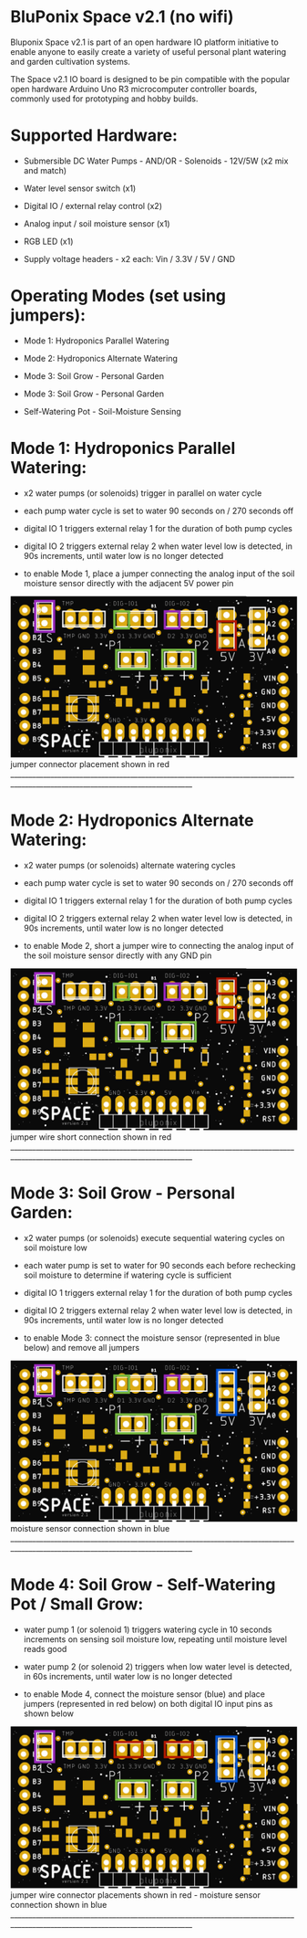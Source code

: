 # BluPonix Space v2.1 (no wifi)

Bluponix Space v2.1 is part of an open hardware IO platform initiative to enable anyone to easily create a variety of useful personal plant watering and garden cultivation systems.

The Space v2.1 IO board is designed to be pin compatible with the popular open hardware Arduino Uno R3 microcomputer controller boards, commonly used for prototyping and hobby builds.


# Supported Hardware:

- Submersible DC Water Pumps - AND/OR - Solenoids - 12V/5W (x2 mix and match)

- Water level sensor switch (x1)

- Digital IO / external relay control (x2)

- Analog input / soil moisture sensor (x1)

- RGB LED (x1)

- Supply voltage headers - x2 each: Vin / 3.3V / 5V / GND



# Operating Modes (set using jumpers):

- Mode 1:  Hydroponics Parallel Watering

- Mode 2:  Hydroponics Alternate Watering

- Mode 3:  Soil Grow - Personal Garden

- Mode 3:  Soil Grow - Personal Garden

- Self-Watering Pot - Soil-Moisture Sensing



# Mode 1:  Hydroponics Parallel Watering:

- x2 water pumps (or solenoids) trigger in parallel on water cycle

- each pump water cycle is set to water 90 seconds on / 270 seconds off

- digital IO 1 triggers external relay 1 for the duration of both pump cycles

- digital IO 2 triggers external relay 2 when water level low is detected, in 90s increments, until water low is no longer detected

- to enable Mode 1, place a jumper connecting the analog input of the soil moisture sensor directly with the adjacent 5V power pin

<img src='./images/space_2.1_modeA.png' />
jumper connector placement shown in red
________________________________________________________________________________________________________________________________


# Mode 2:  Hydroponics Alternate Watering:

- x2 water pumps (or solenoids) alternate watering cycles

- each pump water cycle is set to water 90 seconds on / 270 seconds off

- digital IO 1 triggers external relay 1 for the duration of both pump cycles

- digital IO 2 triggers external relay 2 when water level low is detected, in 90s increments, until water low is no longer detected

- to enable Mode 2, short a jumper wire to connecting the analog input of the soil moisture sensor directly with any GND pin

<img src='./images/space_2.1_modeB.png' />
jumper wire short connection shown in red
________________________________________________________________________________________________________________________________


# Mode 3:  Soil Grow - Personal Garden:

- x2 water pumps (or solenoids) execute sequential watering cycles on soil moisture low

- each water pump is set to water for 90 seconds each before rechecking soil moisture to determine if watering cycle is sufficient

- digital IO 1 triggers external relay 1 for the duration of both pump cycles

- digital IO 2 triggers external relay 2 when water level low is detected, in 90s increments, until water low is no longer detected

- to enable Mode 3:  connect the moisture sensor (represented in blue below) and remove all jumpers

<img src='./images/space_2.1_modeC.png' />
moisture sensor connection shown in blue
________________________________________________________________________________________________________________________________


# Mode 4: Soil Grow - Self-Watering Pot / Small Grow:

- water pump 1 (or solenoid 1) triggers watering cycle in 10 seconds increments on sensing soil moisture low, repeating until moisture level reads good

- water pump 2 (or solenoid 2) triggers when low water level is detected, in 60s increments, until water low is no longer detected

- to enable Mode 4, connect the moisture sensor (blue) and place jumpers (represented in red below) on both digital IO input pins as shown below

<img src='./images/space_2.1_modeD.png' />
jumper wire connector placements shown in red - moisture sensor connection shown in blue
________________________________________________________________________________________________________________________________
